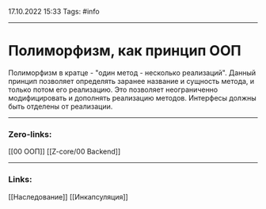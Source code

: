 17.10.2022 15:33
Tags: #info 

---
# Полиморфизм, как принцип ООП
Полиморфизм в кратце - "один метод - несколько реализаций". Данный принцип позволяет определять заранее название и сущность метода, и только потом его реализацию. Это позволяет неограниченно модифицировать и дополнять реализацию методов.
Интерфесы должны быть отделены от реализации.

---
### Zero-links:
[[00 ООП]] [[Z-core/00 Backend]]

---
### Links:
[[Наследование]] [[Инкапсуляция]]

